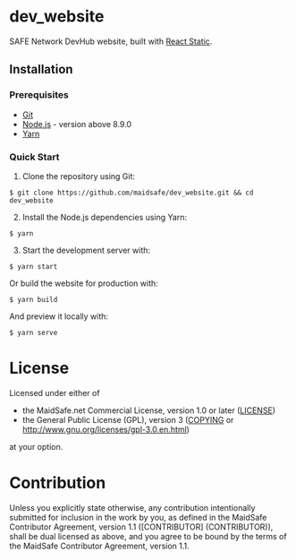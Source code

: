 # dev_website

SAFE Network DevHub website, built with [React Static](https://github.com/react-static/react-static).

## Installation

### Prerequisites

* [Git](https://git-scm.com/)
* [Node.js](https://nodejs.org/en/) - version above 8.9.0
* [Yarn](https://yarnpkg.com/lang/en/)

### Quick Start

1. Clone the repository using Git:

```
$ git clone https://github.com/maidsafe/dev_website.git && cd dev_website
```

2. Install the Node.js dependencies using Yarn:

```
$ yarn
```

3. Start the development server with:

```
$ yarn start
```

Or build the website for production with:

```
$ yarn build
```

And preview it locally with:

```
$ yarn serve
```

# License

Licensed under either of

* the MaidSafe.net Commercial License, version 1.0 or later ([LICENSE](LICENSE))
* the General Public License (GPL), version 3 ([COPYING](COPYING) or http://www.gnu.org/licenses/gpl-3.0.en.html)

at your option.

# Contribution

Unless you explicitly state otherwise, any contribution intentionally submitted for inclusion in the
work by you, as defined in the MaidSafe Contributor Agreement, version 1.1 ([CONTRIBUTOR]
(CONTRIBUTOR)), shall be dual licensed as above, and you agree to be bound by the terms of the
MaidSafe Contributor Agreement, version 1.1.
